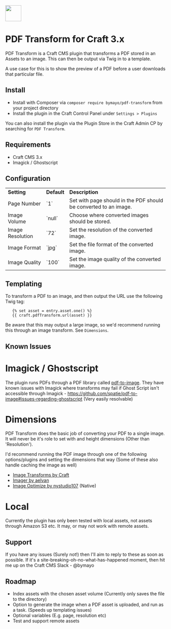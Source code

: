 <img src="https://raw.githubusercontent.com/bymayo/commerce-widgets/master/resources/icon.png" width="50">

# PDF Transform for Craft 3.x

PDF Transform is a Craft CMS plugin that transforms a PDF stored in an Assets to an image. This can then be output via Twig in to a template.

A use case for this is to show the preview of a PDF before a user downloads that particular file.

## Install

-   Install with Composer via `composer require bymayo/pdf-transform` from your project directory
-   Install the plugin in the Craft Control Panel under `Settings > Plugins`

You can also install the plugin via the Plugin Store in the Craft Admin CP by searching for `PDF Transform`.

## Requirements

- Craft CMS 3.x
- Imagick / Ghostscript 

## Configuration

<table>
	<tr>
		<td><strong>Setting</strong></td>
    <td><strong>Default</strong></td>
		<td><strong>Description</strong></td>
	</tr>
	<tr>
		<td>Page Number</td>
    <td>`1`</td>
    <td>Set with page should in the PDF should be converted to an image.</td>
	</tr>
  <tr>
		<td>Image Volume</td>
    <td>`null`</td>
    <td>Choose where converted images should be stored.</td>
	</tr>
  <tr>
		<td>Image Resolution</td>
    <td>`72`</td>
    <td>Set the resolution of the converted image.</td>
	</tr>
  <tr>
		<td>Image Format</td>
    <td>`jpg`</td>
    <td>Set the file format of the converted image.</td>
	</tr>
  <tr>
		<td>Image Quality</td>
    <td>`100`</td>
    <td>Set the image quality of the converted image.</td>
	</tr>
</table>

## Templating

To transform a PDF to an image, and then output the URL use the following Twig tag:

```
   {% set asset = entry.asset.one() %}
   {{ craft.pdfTransform.url(asset) }}
```

Be aware that this may output a large image, so we'd recommend running this through an image transform. See `Dimensions`.

## Known Issues

# Imagick / Ghostscript

The plugin runs PDFs through a PDF library called <a href="https://github.com/spatie/pdf-to-image" target="_blank">pdf-to-image</a>. They have known issues with Imagick where transforms may fail if Ghost Script isn't accessible through Imagick - <https://github.com/spatie/pdf-to-image#issues-regarding-ghostscript> (Very easily resolvable)

# Dimensions

PDF Transform does the basic job of converting your PDF to a single image. It will never be it's role to set with and height dimensions (Other than 'Resolution'). 

I'd recommend running the PDF image through one of the following options/plugins and setting the dimensions that way (Some of these also handle caching the image as well)

-   <a href="https://docs.craftcms.com/v2/image-transforms.html" target="_blank">Image Transforms by Craft</a>
-   <a href="https://github.com/aelvan/Imager-Craft" target="_blank">Imager by aelvan</a>
-   <a href="https://github.com/nystudio107/craft-imageoptimize" target="_blank">Image Optimize by nystudio107</a> (Native)

# Local

Currently the plugin has only been tested with local assets, not assets through Amazon S3 etc. It may, or may not work with remote assets.

## Support

If you have any issues (Surely not!) then I'll aim to reply to these as soon as possible. If it's a site-breaking-oh-no-what-has-happened moment, then hit me up on the Craft CMS Slack - @bymayo

## Roadmap

-   Index assets with the chosen asset volume (Currently only saves the file to the directory)
-   Option to generate the image when a PDF asset is uploaded, and run as a task. (Speeds up templating issues)
-   Optional variables (E.g. page, resolution etc)
-   Test and support remote assets
